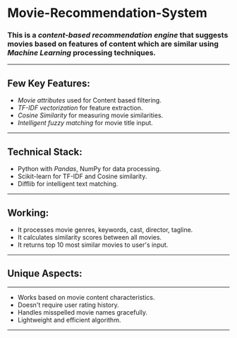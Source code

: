 # Movie-Recommendation-System

### This is a *content-based recommendation engine* that suggests movies based on features of content which are similar using *Machine Learning* processing techniques.
------------------------------------------------------------------------

## Few Key Features:
- *Movie attributes* used for Content based filtering.
- *TF-IDF vectorization* for feature extraction.
- *Cosine Similarity* for measuring movie similarities.
- *Intelligent fuzzy matching* for movie title input.
------------------------------------------------------------------------

## Technical Stack:
- Python with *Pandas*, NumPy for data processing.
- Scikit-learn for TF-IDF and Cosine similarity.
- Difflib for intelligent text matching.
------------------------------------------------------------------------

## Working:
- It processes movie genres, keywords, cast, director, tagline.
- It calculates similarity scores between all movies.
- It returns top 10 most similar movies to user's input.
------------------------------------------------------------------------
## Unique Aspects:
-----------------
- Works based on movie content characteristics.
- Doesn't require user rating history.
- Handles misspelled movie names gracefully.
- Lightweight and efficient algorithm.
------------------------------
